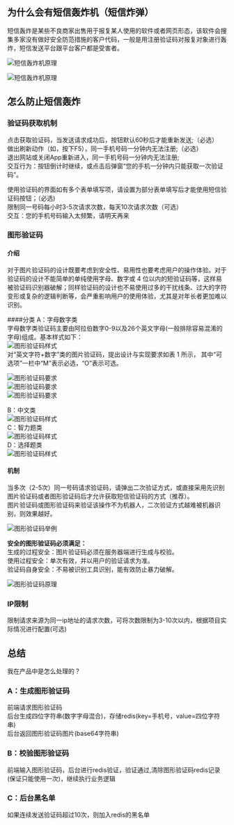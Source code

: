 
## 为什么会有短信轰炸机（短信炸弹）
短信轰炸是某些不良商家出售用于报复某人使用的软件或者网页形态，该软件会搜集多家没有做好安全防范措施的客户代码，一般是用注册验证码对报复对象进行轰炸，短信发送平台跟平台客户都是受害者。

![短信轰炸机原理](https://github.com/liuyanliang2015/BertNote/blob/master/pics/sms-bomber.png)

![短信轰炸机原理](https://github.com/liuyanliang2015/BertNote/blob/master/pics/sms-hacker.png)

## 怎么防止短信轰炸

### 验证码获取机制
点击获取验证码，当发送请求成功后，按钮默认60秒后才能重新发送;（必选）<br>
做出刷新动作（如，按下F5），同一手机号码一分钟内无法注册;（必选）<br>
退出网站或关闭App重新进入，同一手机号码一分钟内无法注册;<br>
交互行为：按钮倒计时继续，或点击后弹窗“您的手机一分钟内只能获取一次验证码”。<br>


使用验证码的界面如有多个表单填写项，请设置为部分表单填写后才能使用短信验证码按钮；（必选)<br>
限制同一号码每小时3-5次请求次数，每天10次请求次数（可选）<br>
交互：您的手机号码输入太频繁，请明天再来

### 图形验证码
#### 介绍
对于图片验证码的设计既要考虑到安全性、易用性也要考虑用户的操作体验。对于验证码的设计不能简单的单纯使用字母、数字或 4 位以内的短验证码等，这样易被验证码识别器破解；同样验证码的设计也不易使用过多的干扰线条、过大的字符变形或复杂的逻辑判断等，会严重影响用户的使用体验，尤其是对年长者更加难以识别。

####分类
A：字母数字类<br>
字母数字类验证码主要由阿拉伯数字0-9以及26个英文字母(一般排除容易混淆的字母)组成。基本样式如下：<br>
![图形验证码样式](https://github.com/liuyanliang2015/BertNote/blob/master/pics/pic-code-demo.png)<br>
对“英文字符+数字”类的图片验证码，提出设计与实现要求如表 1 所示，
其中“可选项”一栏中“M”表示必选，“O”表示可选。<br>

![图形验证码要求](https://github.com/liuyanliang2015/BertNote/blob/master/pics/pic-code1.png)<br>
![图形验证码要求](https://github.com/liuyanliang2015/BertNote/blob/master/pics/pic-code2.png)<br>
![图形验证码要求](https://github.com/liuyanliang2015/BertNote/blob/master/pics/pic-code3.png)<br>


B：中文类<br>
![图形验证码样式](https://github.com/liuyanliang2015/BertNote/blob/master/pics/pic-code-zh.png)<br>
C：智力题类<br>
![图形验证码样式](https://github.com/liuyanliang2015/BertNote/blob/master/pics/pic-code-math.png)<br>
D：选择题类<br>
![图形验证码样式](https://github.com/liuyanliang2015/BertNote/blob/master/pics/pic-code-select.png)<br>

#### 机制
当多次（2-5次）同一号码请求验证码，请弹出二次验证方式，或直接采用先识别图片验证码或者图形验证码后才允许获取短信验证码的方式（推荐）。<br>
图片验证码或图形验证码来验证该操作不为机器人，二次验证方式越难被机器识别，则效果越好。

![图形验证码举例](https://github.com/liuyanliang2015/BertNote/blob/master/pics/pic-sms-code.png)

**安全的图形验证码必须满足：**<br>
生成的过程安全：图片验证码必须在服务器端进行生成与校验。<br>
使用过程安全：单次有效，并以用户的验证请求为准。<br>
验证码自身安全：不易被识别工具识别，能有效防止暴力破解。

![图形验证码原理](https://github.com/liuyanliang2015/BertNote/blob/master/pics/pic-code-detail.png)

### IP限制
限制请求来源为同一ip地址的请求次数，可将次数限制为3-10次以内，根据项目实际情况进行配置(可选)


## 总结
我在产品中是怎么处理的？<br>
### A：生成图形验证码
前端请求图形验证码<br>
后台生成四位字符串(数字字母混合)，存储redis(key=手机号，value=四位字符串)<br>
后台返回图形验证码图片(base64字符串)<br>


### B：校验图形验证码
前端输入图形验证码，后台进行redis验证，验证通过,清除图形验证码redis记录(保证只能使用一次)，继续执行业务逻辑<br>


### C：后台黑名单
如果连续发送验证码超过10次，则加入redis的黑名单<br>

